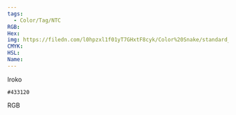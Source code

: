 ```yaml
---
tags:
  - Color/Tag/NTC
RGB:
Hex:
img: https://filedn.com/l0hpzxl1f01yT7GHxtF8cyk/Color%20Snake/standard_csv_to_svg/%23/433120.svg
CMYK:
HSL:
Name:
---
```

Iroko
```palette
#433120
```
RGB
